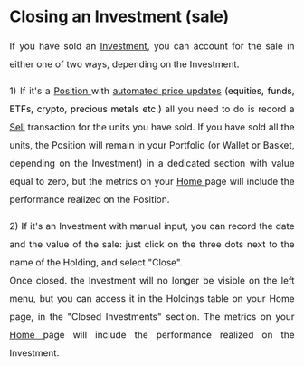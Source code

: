 # Closing an Investment (sale)

<p data-identifyelement="481" style="margin-left: 0in; font-size: 15px; font-family: margin-bottom: 8pt; line-height: 200%; text-align: justify;"><span data-identifyelement="482" dir="ltr" style="font-size: 16px; line-height: 200%;">If you have sold an <a data-identifyelement="483" href="https://support.exirio.com/en/support/solutions/articles/80000253643">Investment</a>, you can account for the sale in either one of two ways, depending on the Investment.</span></p>

<p data-identifyelement="484" style="margin-left: 0in; font-size: 15px; font-family: margin-bottom: 8pt; line-height: 200%; text-align: justify;"><span data-identifyelement="485" dir="ltr" style="font-size: 16px; line-height: 200%;">1) If it's a <a data-identifyelement="486" href="https://support.exirio.com/en/support/solutions/articles/80000882586">Position&nbsp;</a>with <a data-identifyelement="487" href="https://support.exirio.com/en/support/solutions/articles/80000605354">automated price updates</a> <span !important;="" "helvetica="" -webkit-text-stroke-width:="" 0px;="" 16px;="" 2;="" 400;="" arial,="" data-identifyelement="488" display:="" float:="" font-size:="" font-style:="" font-variant-caps:="" font-variant-ligatures:="" font-weight:="" initial;="" inline="" justify;="" letter-spacing:="" neue",="" none;="" none;"="" normal;="" orphans:="" roboto,="" sans-serif;="" segoe="" style="color: rgb(0, 0, 0); font-family: -apple-system, BlinkMacSystemFont, " text-align:="" text-decoration-color:="" text-decoration-style:="" text-decoration-thickness:="" text-indent:="" text-transform:="" ui",="" white-space:="" widows:="" word-spacing:="">(equities, funds, ETFs, crypto, precious metals etc.)</span> all you need to do is record a <a data-identifyelement="489" href="https://support.exirio.com/en/support/solutions/articles/80000369034">Sell</a> transaction for the units you have sold. If you have sold all the units, t</span><span data-identifyelement="490" style="font-size: 16px;"><span data-identifyelement="491" dir="ltr" style="line-height: 200%;">he Position will remain in your Portfolio (or Wallet or Basket, depending on the Investment) in a dedicated section with value equal to zero, but the metrics on your <a data-identifyelement="492" href="https://support.exirio.com/en/support/solutions/articles/80000375834">Home&nbsp;</a>page will include the performance realized on the Position.</span></span></p>

<p data-identifyelement="493" style="margin-left: 0in; font-size: 15px; font-family: margin-bottom: 8pt; line-height: 200%; text-align: justify;"><span data-identifyelement="494" style="font-size: 16px;"><span data-identifyelement="495" dir="ltr" style="line-height: 200%;">2) If it's an Investment with manual input, you can record the date and the value of the sale: just click on the three dots next to the name of the Holding, and select "Close".&nbsp;</span></span><br data-identifyelement="496"/><span data-identifyelement="497" style="font-size: 16px;"><span data-identifyelement="498" dir="ltr" style="line-height: 200%;">Once closed. the Investment will no longer be visible on the left menu, but you can access it in the Holdings table on your Home page, in the "Closed Investments" section. The metrics on your <a data-identifyelement="499" href="https://support.exirio.com/en/support/solutions/articles/80000375834">Home&nbsp;</a>page will include the performance realized on the Investment.&nbsp;</span></span></p>

<p data-identifyelement="500"><br data-identifyelement="501"/></p>